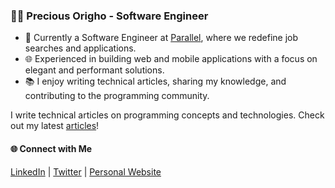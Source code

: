 ### 👨‍💻 Precious Origho - Software Engineer

- 💼 Currently a Software Engineer at [Parallel](https://useparallel.com), where we redefine job searches and applications.
- 🌐 Experienced in building web and mobile applications with a focus on elegant and performant solutions.
- 📚 I enjoy writing technical articles, sharing my knowledge, and contributing to the programming community.



I write technical articles on programming concepts and technologies. Check out my latest [articles](https://www.preciousorigho.com/articles)!

#### 🌐 Connect with Me

[LinkedIn](http://linkedin.com/in/preciousorigho ) | [Twitter](https://www.twitter.com/precious_origho) | [Personal Website](https://www.preciousorigho.com) 

